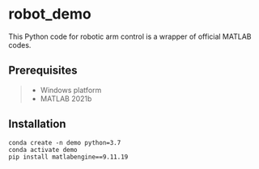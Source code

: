 # robot_demo

This Python code for robotic arm control is a wrapper of official MATLAB codes.

## Prerequisites
> * Windows platform
> * MATLAB 2021b
## Installation
```
conda create -n demo python=3.7
conda activate demo
pip install matlabengine==9.11.19
```
